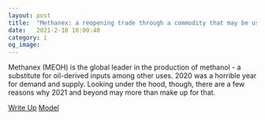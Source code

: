 ```yaml
---
layout: post
title:  "Methanex: a reopening trade through a commodity that may be ushered into an upcycle."
date:   2021-2-10 10:00:40
category: i
og_image:
---
```


Methanex (MEOH) is the global leader in the production of methanol - a substitute for oil-derived  inputs among other uses. 2020 was a horrible year for demand and supply. Looking under the hood, though, there are a few reasons why 2021 and beyond may more than make up for that.

<a href="https://csahil.github.io/assets/MEOH.pdf">Write Up</a>
<a href="https://csahil.github.io/assets/MEOH_model.xlsx">Model</a>
